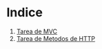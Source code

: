 # Indice

1. [Tarea de MVC](https://github.com/Fernanda-Ba/MVC/blob/main/tarea_MVC/Readme.md)
2. [Tarea de Metodos de HTTP](https://github.com/Fernanda-Ba/Tareas/blob/main/Metodos_HTTP/README.md)



